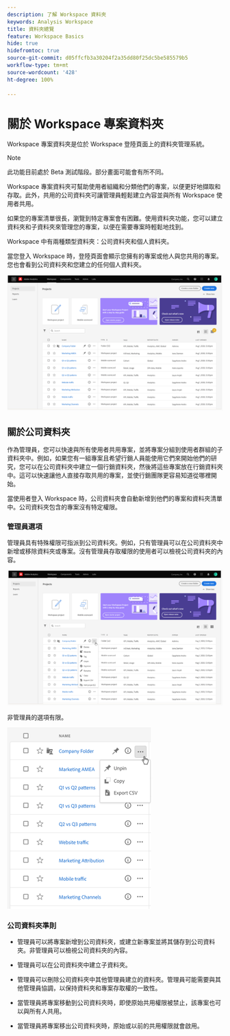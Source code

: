 ```yaml
---
description: 了解 Workspace 資料夾
keywords: Analysis Workspace
title: 資料夾總覽
feature: Workspace Basics
hide: true
hidefromtoc: true
source-git-commit: d05ffcfb3a30204f2a35dd80f25dc5be585579b5
workflow-type: tm+mt
source-wordcount: '428'
ht-degree: 100%

---
```



# 關於 Workspace 專案資料夾

Workspace 專案資料夾是位於 Workspace 登陸頁面上的資料夾管理系統。

>[!NOTE]
>
>此功能目前處於 Beta 測試階段。部分畫面可能會有所不同。

Workspace 專案資料夾可幫助使用者組織和分類他們的專案，以便更好地擷取和存取。此外，共用的公司資料夾可讓管理員輕鬆建立內容並與所有 Workspace 使用者共用。 

如果您的專案清單很長，瀏覽到特定專案會有困難。使用資料夾功能，您可以建立資料夾和子資料夾來管理您的專案，以便在需要專案時輕鬆地找到。 

Workspace 中有兩種類型資料夾：公司資料夾和個人資料夾。

當您登入 Workspace 時，登陸頁面會顯示您擁有的專案或他人與您共用的專案。您也會看到公司資料夾和您建立的任何個人資料夾。

![](/help/analyze/analysis-workspace/build-workspace-project/assets/landing-page.png)

## 關於公司資料夾

作為管理員，您可以快速與所有使用者共用專案，並將專案分組到使用者群組的子資料夾中。例如，如果您有一組專案且希望行銷人員能使用它們來開始他們的研究，您可以在公司資料夾中建立一個行銷資料夾，然後將這些專案放在行銷資料夾中。這可以快速讓他人直接存取共用的專案，並使行銷團隊更容易知道從哪裡開始。

當使用者登入 Workspace 時，公司資料夾會自動新增到他們的專案和資料夾清單中。公司資料夾包含的專案沒有特定權限。

### 管理員選項

管理員具有特殊權限可指派到公司資料夾。例如，只有管理員可以在公司資料夾中新增或移除資料夾或專案。沒有管理員存取權限的使用者可以檢視公司資料夾的內容。

![](/help/analyze/analysis-workspace/build-workspace-project/assets/admin-access-co-folder.png)

非管理員的選項有限。

![](/help/analyze/analysis-workspace/build-workspace-project/assets/non-admin-options.png)

### 公司資料夾準則

- 管理員可以將專案新增到公司資料夾，或建立新專案並將其儲存到公司資料夾。非管理員可以檢視公司資料夾的內容。

- 管理員可以在公司資料夾中建立子資料夾。

- 管理員可以刪除公司資料夾中其他管理員建立的資料夾。管理員可能需要與其他管理員協調，以保持資料夾和專案存取權的一致性。

- 當管理員將專案移動到公司資料夾時，即使原始共用權限被禁止，該專案也可以與所有人共用。

- 當管理員將專案移出公司資料夾時，原始或以前的共用權限就會啟用。
